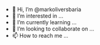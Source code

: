 - 👋 Hi, I’m @markoliversbaria
- 👀 I’m interested in ...
- 🌱 I’m currently learning ...
- 💞️ I’m looking to collaborate on ...
- 📫 How to reach me ...

<!---
markoliversbaria/markoliversbaria is a ✨ special ✨ repository because its `README.md` (this file) appears on your GitHub profile.
You can click the Preview link to take a look at your changes.
--->
